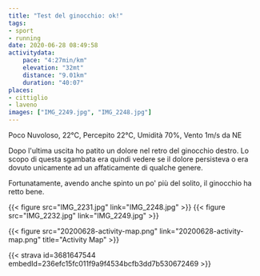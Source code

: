 ```yaml
---
title: "Test del ginocchio: ok!"
tags:
- sport
- running
date: 2020-06-28 08:49:58
activitydata:
    pace: "4:27min/km"
    elevation: "32mt"
    distance: "9.01km"
    duration: "40:07"
places:
- cittiglio
- laveno
images: ["IMG_2249.jpg", "IMG_2248.jpg"]
---
```


Poco Nuvoloso, 22°C, Percepito 22°C, Umidità 70%, Vento 1m/s da NE

Dopo l'ultima uscita ho patito un dolore nel retro del ginocchio destro. 
Lo scopo di questa sgambata era quindi vedere se il dolore persisteva o era dovuto unicamente ad un affaticamente di qualche genere. 

Fortunatamente, avendo anche spinto un po' più del solito, il ginocchio ha retto bene.

{{< figure src="IMG_2231.jpg" link="IMG_2248.jpg" >}}
{{< figure src="IMG_2232.jpg" link="IMG_2249.jpg" >}}

{{< figure src="20200628-activity-map.png" link="20200628-activity-map.png" title="Activity Map" >}}


{{< strava id=3681647544 embedId=236efc15fc011f9a9f4534bcfb3dd7b530672469 >}}
